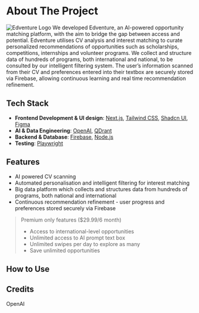 # About The Project
<img title="Edventure" alt="Edventure Logo" src="https://res.cloudinary.com/dtjjgiitl/image/upload/q_auto:good,f_auto,fl_progressive/v1753417801/ikafoq6winsk4ox0gk6h.jpg">
We developed Edventure, an AI-powered opportunity matching platform, with the aim to bridge the gap between access and potential. Edventure utilises CV analysis and interest matching to curate personalized recommendations of opportunities such as scholarships, competitions, internships and volunteer programs. We collect and structure data of hundreds of programs, both international and national, to be consulted by our intelligent filtering system. The user’s information scanned from their CV and preferences entered into their textbox are securely stored via Firebase, allowing continuous learning and real time recommendation refinement.

## Tech Stack
- **Frontend Development & UI design**: [Next.js](https://nextjs.org/), [Tailwind CSS](https://tailwindcss.com), [Shadcn UI](https://ui.shadcn.com), [Figma](https://www.figma.com)  
- **AI & Data Engineering**: [OpenAI](https://openai.com), [QDrant](https://qdrant.tech)  
- **Backend & Database**: [Firebase](https://firebase.google.com), [Node.js](https://nodejs.org/en)  
- **Testing**: [Playwright](https://playwright.dev)  

## Features
- AI powered CV scanning 
- Automated personalisation and intelligent filtering for interest matching
- Big data platform which collects and structures data from hundreds of programs, both national and international 
- Continuous recommendation refinement - user progress and preferences stored securely via Firebase 
> Premium only features ($29.99/6 month)
> - Access to international-level opportunities
> - Unlimited access to AI prompt text box
> - Unlimited swipes per day to explore as many
> - Save unlimited opportunities

## How to Use

## Credits
OpenAI

